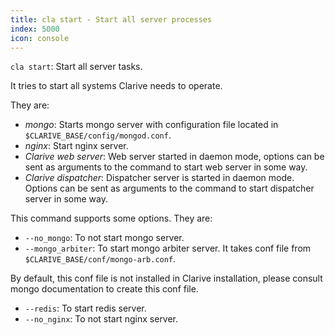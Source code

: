 ```yaml
---
title: cla start - Start all server processes
index: 5000
icon: console
---
```


`cla start`: Start all server tasks.

It tries to start all systems Clarive needs to operate.

They are:

- *mongo*: Starts mongo server with configuration file located in `$CLARIVE_BASE/config/mongod.conf`.
- *nginx*: Start nginx server.
- *Clarive web server*: Web server started in daemon mode, options can be sent as arguments to the command to start web server in some way.
- *Clarive dispatcher*: Dispatcher server is started in daemon mode. Options can be sent as arguments to the command to start dispatcher server in some way.

This command supports some options. They are:

-  `--no_mongo`: To not start mongo server.
-  `--mongo_arbiter`: To start mongo arbiter server. It takes conf file from `$CLARIVE_BASE/conf/mongo-arb.conf`.

By default, this conf file is not installed in Clarive installation,  please consult mongo documentation to create this conf file.

-  `--redis`: To start redis server.
-  `--no_nginx`: To not start nginx server.